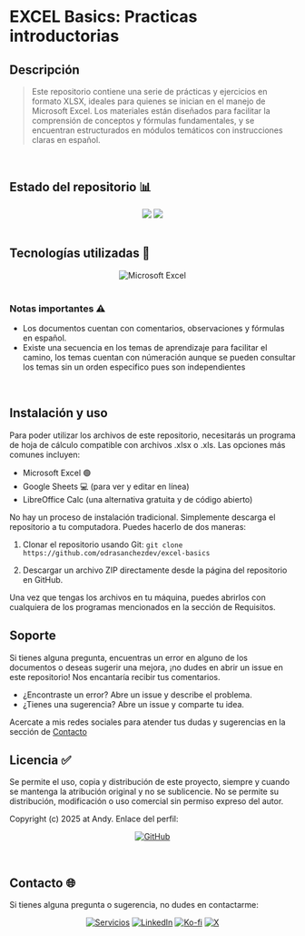 # EXCEL Basics: Practicas introductorias

## Descripción
> Este repositorio contiene una serie de prácticas y ejercicios en formato XLSX, ideales para quienes se inician en el manejo de Microsoft Excel. Los materiales están diseñados para facilitar la comprensión de conceptos y fórmulas fundamentales, y se encuentran estructurados en módulos temáticos con instrucciones claras en español.
<br>

## Estado del repositorio 📊️
<div align="center" style="display: inline_block">
<img src="https://img.shields.io/badge/Coverage-0%25-7389A6?style=for-the-badge" />
<img src="https://img.shields.io/badge/Version-1.0-7389A6?style=for-the-badge" />
</div>
<br>

## Tecnologías utilizadas 🔨
<div align="center" style="display: inline_block">
<img alt="Microsoft Excel" src="https://img.shields.io/badge/Microsoft_Excel-217346?style=for-the-badge&logo=microsoft-excel&logoColor=white" />
</div>
<br>

### Notas importantes ⚠
  - Los documentos cuentan con comentarios, observaciones y fórmulas en español.
  - Existe una secuencia en los temas de aprendizaje para facilitar el camino, los temas cuentan con númeración aunque se pueden consultar los temas sin un orden especifico pues son independientes
<br>

## Instalación y uso
Para poder utilizar los archivos de este repositorio, necesitarás un programa de hoja de cálculo compatible con archivos .xlsx o .xls. Las opciones más comunes incluyen:
  * Microsoft Excel 🟢
  * Google Sheets 💻 (para ver y editar en línea)
  * LibreOffice Calc (una alternativa gratuita y de código abierto)

No hay un proceso de instalación tradicional. Simplemente descarga el repositorio a tu computadora. Puedes hacerlo de dos maneras:

1. Clonar el repositorio usando Git:
`git clone https://github.com/odrasanchezdev/excel-basics`

2. Descargar un archivo ZIP directamente desde la página del repositorio en GitHub.

Una vez que tengas los archivos en tu máquina, puedes abrirlos con cualquiera de los programas mencionados en la sección de Requisitos.


## Soporte
Si tienes alguna pregunta, encuentras un error en alguno de los documentos o deseas sugerir una mejora, ¡no dudes en abrir un issue en este repositorio! Nos encantaría recibir tus comentarios.

* ¿Encontraste un error? Abre un issue y describe el problema.
* ¿Tienes una sugerencia? Abre un issue y comparte tu idea.

Acercate a mis redes sociales para atender tus dudas y sugerencias en la sección de [Contacto](#contacto-)
<br>

## Licencia ✅
Se permite el uso, copia y distribución de este proyecto, siempre y cuando se mantenga la atribución original y no se sublicencie. No se permite su distribución, modificación o uso comercial sin permiso expreso del autor.

Copyright (c) 2025 at Andy. Enlace del perfil:
<div align="center" style="display: inline_block">
  
<a href="https://github.com/odrasanchezdev">![GitHub](https://img.shields.io/badge/GitHub-100000?style=for-the-badge&logo=github&logoColor=white)</a>
</div>
<br>

## Contacto 🌐
Si tienes alguna pregunta o sugerencia, no dudes en contactarme:
<div align="center" style="display: inline_block">
  
<a href="https://odrasanchezdev.super.site/">![Servicios](https://img.shields.io/badge/servicios-071739?style=for-the-badge)</a>
<a href="https://www.linkedin.com/in/odrasanchez/">![LinkedIn](https://img.shields.io/badge/-LinkedIn-0077B5?style=for-the-badge)</a>
<a href="https://ko-fi.com/odrasanchez">![Ko-fi](https://img.shields.io/badge/-Ko--fi-F16061?style=for-the-badge)</a>
<a href="https://x.com/0dra_S0?t=AtS7ZVfs93jllBZ3RxVGQA&s=09"> <img alt="X" src="https://img.shields.io/badge/-X-000000?style=for-the-badge" /></a>
</div>
